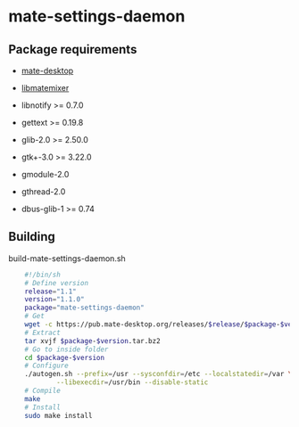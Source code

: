 # mate-settings-daemon

## Package requirements

  * [mate-desktop](./mate-desktop)

  * [libmatemixer](./libmatemixer)

  * libnotify >= 0.7.0

  * gettext >= 0.19.8

  * glib-2.0 >= 2.50.0

  * gtk+-3.0 >= 3.22.0

  * gmodule-2.0

  * gthread-2.0

  * dbus-glib-1 >= 0.74

## Building

build-mate-settings-daemon.sh

```bash
    #!/bin/sh
    # Define version
    release="1.1"
    version="1.1.0"
    package="mate-settings-daemon"
    # Get
    wget -c https://pub.mate-desktop.org/releases/$release/$package-$version.tar.bz2
    # Extract
    tar xvjf $package-$version.tar.bz2
    # Go to inside folder
    cd $package-$version
    # Configure
    ./autogen.sh --prefix=/usr --sysconfdir=/etc --localstatedir=/var \
            --libexecdir=/usr/bin --disable-static
    # Compile
    make
    # Install
    sudo make install
```
